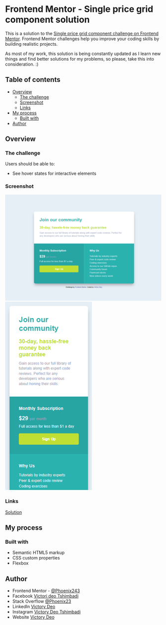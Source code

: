 # Frontend Mentor - Single price grid component solution

This is a solution to the [Single price grid component challenge on Frontend Mentor](https://www.frontendmentor.io/challenges/single-price-grid-component-5ce41129d0ff452fec5abbbc). Frontend Mentor challenges help you improve your coding skills by building realistic projects. 

As most of my work, this solution is being constantly updated as I learn new things and find better solutions for my problems, so please, take this into consideration. :)

## Table of contents

- [Overview](#overview)
  - [The challenge](#the-challenge)
  - [Screenshot](#screenshot)
  - [Links](#links)
- [My process](#my-process)
  - [Built with](#built-with)
- [Author](#author)

## Overview

### The challenge

Users should be able to:

- See hover states for interactive elements

### Screenshot

![](./images/screenshoot-desktop.png)
![](./images/screenshoot-mobile.png)


### Links

[Solution](https://phoenixmputu.github.io/single-price-grid-component/)

## My process

### Built with

- Semantic HTML5 markup
- CSS custom properties
- Flexbox

## Author

- Frontend Mentor - [@Phoenix243](https://www.frontendmentor.io/profile/PhoenixMputu)
- Facebook [Victori deo Tshimbadi](https://web.facebook.com/profile.php?id=100009472016818)
- Stack Overflow [@Phoenix23](https://stackoverflow.com/users/15827134/phoenix23)
- LinkedIn [Victory Deo](https://www.linkedin.com/in/victory-deo-tshimbadi-a8a8b920a/)
- Instagram [Victory Deo Tshimbadi](https://www.instagram.com/victory_deo_phoenix/)
- Website [Victory Deo](https://www.victorydeo.wordifysites.com)
